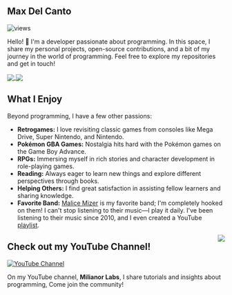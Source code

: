 ## Max Del Canto

![views](https://komarev.com/ghpvc/?username=maxmx03&color=red)

Hello! 👋 I'm a developer passionate about programming. In this space, I share my personal projects, open-source contributions, and a bit of my journey in the world of programming. Feel free to explore my repositories and get in touch!

<a href="https://github.com/anuraghazra/github-readme-stats">
  <img align="center" src="https://github-readme-stats.vercel.app/api?username=maxmx03&bg_color=30,293774,9051A2,FA5D66&title_color=fff&text_color=fff" />
</a>
<a href="https://github.com/anuraghazra/github-readme-stats">
  <img align="center" src="https://github-readme-stats.vercel.app/api/top-langs/?username=maxmx03&layout=compact&bg_color=30,293774,9051A2,FA5D66&title_color=fff&text_color=fff&langs_count=10&exclude_repo=milianor-vim,nvim-ide-do-zero,curso-lua" />
</a>

## What I Enjoy

Beyond programming, I have a few other passions:

* **Retrogames:** I love revisiting classic games from consoles like Mega Drive, Super Nintendo, and Nintendo.
* **Pokémon GBA Games:** Nostalgia hits hard with the Pokémon games on the Game Boy Advance.
* **RPGs:** Immersing myself in rich stories and character development in role-playing games.
* **Reading:** Always eager to learn new things and explore different perspectives through books.
* **Helping Others:** I find great satisfaction in assisting fellow learners and sharing knowledge.
* **Favorite Band:** [Malice Mizer](https://en.wikipedia.org/wiki/Malice_Mizer) is my favorite band; I'm completely hooked on them! I can't stop listening to their music—I play it daily. I've been listening to their music since 2010, and I even created a YouTube [playlist](https://youtube.com/playlist?list=PLRQTSis2KT5FiaOC7_yi2MMA-4og0g12Q&si=_KPdnE5DahTQG6bB).

<a href="https://youtu.be/0R4jIyg12YY?si=wbmR2S_bMxUicQtu">
 <img src="https://github.com/user-attachments/assets/34f05dba-7221-4a3b-8436-6d53ce49f9ec" align="right">
</a>

## Check out my YouTube Channel!

[![YouTube Channel](https://img.shields.io/badge/YouTube-Milianor%20Labs-FF0000?style=for-the-badge&logo=youtube&logoColor=white)](https://www.youtube.com/channel/UCITtX6ezIfzuDK3iR5DrbsA)

On my YouTube channel, **Milianor Labs**, I share tutorials and insights about programming, Come join the community!
